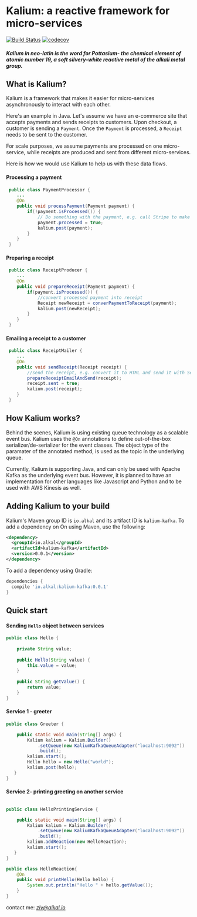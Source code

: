# Kalium: a reactive framework for micro-services
[![Build Status](https://travis-ci.org/alkal-io/kalium.svg?branch=master)](https://travis-ci.org/alkal-io/kalium)
[![codecov](https://codecov.io/gh/alkal-io/kalium/branch/master/graph/badge.svg)](https://codecov.io/gh/alkal-io/kalium)

#### _Kalium in neo-latin is the word for Pottasium- the chemical element of atomic number 19, a soft silvery-white reactive metal of the alkali metal group._

## What is Kalium?

Kalium is a framework that makes it easier for micro-services asynchronously to interact with each other.

Here's an example in Java. Let's assume we have an e-commerce site that accepts payments and sends receipts to customers. Upon checkout, a customer is sending a ```Payment```. Once the ```Payment``` is processed, a ```Receipt``` needs to be sent to the customer.

For scale purposes, we assume payments are processed on one micro-service, while receipts are produced and sent from different micro-services.

Here is how we would use Kalium to help us with these data flows.

#### Processing a payment
``` java
 public class PaymentProcessor {
    ...
    @On
    public void processPayment(Payment payment) {
        if(!payment.isProcessed()) {
            // Do something with the payment, e.g. call Stripe to make the actual payment
            payment.processed = true;
            kalium.post(payment);
        }
    }
 }
```

#### Preparing a receipt
``` java
 public class ReceiptProducer {
    ...
    @On
    public void prepareReceipt(Payment payment) {
        if(payment.isProcessed()) {
            //convert processed payment into receipt
            Receipt newReceipt = converPaymentToReceipt(payment);
            kalium.post(newReceipt);
        }
    }
 }
```

#### Emailing a receipt to a customer
``` java
 public class ReceiptMailer {
    ...
    @On
    public void sendReceipt(Receipt receipt) {
        //send the receipt, e.g. convert it to HTML and send it with SendGrid
        prepareReceiptEmailAndSend(receipt);
        receipt.sent = true;
        kalium.post(receipt);
    }
 }
```

## How Kalium works?
Behind the scenes, Kalium is using existing queue technology as a scalable event bus. Kalium uses the ```@On``` annotations to define out-of-the-box serializer/de-serializer for the event classes.
The object type of the paramater of the annotated method, is used as the topic in the underlying queue.

Currently, Kalium is supporting Java, and can only be used with Apache Kafka as the underlying event bus. However, it is planned to have an implementation for other languages like Javascript and Python and to be used with AWS Kinesis as well.


## Adding Kalium to your build

Kalium's Maven group ID is `io.alkal` and its artifact ID is `kalium-kafka`.
To add a dependency on On using Maven, use the following:

```xml
<dependency>
  <groupId>io.alkal</groupId>
  <artifactId>kalium-kafka</artifactId>
  <version>0.0.1</version>
</dependency>
```

To add a dependency using Gradle:

```gradle
dependencies {
  compile 'io.alkal:kalium-kafka:0.0.1'
}
```

## Quick start
#### Sending ```Hello``` object between services
``` java
public class Hello {
    
    private String value;
    
    public Hello(String value) {
        this.value = value;
    }
    
    public String getValue() {
        return value;
    }
}
```

#### Service 1 - greeter
``` java
public class Greeter {

    public static void main(String[] args) {
        Kalium kalium = Kalium.Builder()
            .setQueue(new KaliumKafkaQueueAdapter("localhost:9092"))
            .build();
        kalium.start();
        Hello hello = new Hello("world");
        kalium.post(hello);
   }
}
```

#### Service 2- printing greeting on another service
``` java

public class HelloPrintingService {

    public static void main(String[] args) {
        Kalium kalium = Kalium.Builder()
            .setQueue(new KaliumKafkaQueueAdapter("localhost:9092"))
            .build();
        kalium.addReaction(new HelloReaction);
        kalium.start();
   }
}

public class HelloReaction{
    @On
    public void printHello(Hello hello) {
        System.out.println("Hello " + hello.getValue());
    }
}
```





contact me: _*ziv@alkal.io*_
